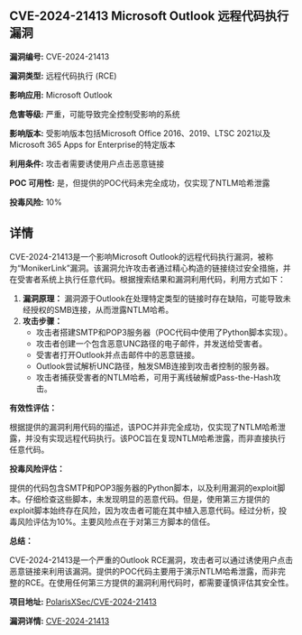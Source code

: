 ## CVE-2024-21413 Microsoft Outlook 远程代码执行漏洞

**漏洞编号:** CVE-2024-21413

**漏洞类型:** 远程代码执行 (RCE)

**影响应用:** Microsoft Outlook

**危害等级:** 严重，可能导致完全控制受影响的系统

**影响版本:** 受影响版本包括Microsoft Office 2016、2019、LTSC 2021以及Microsoft 365 Apps for Enterprise的特定版本

**利用条件:** 攻击者需要诱使用户点击恶意链接

**POC 可用性:** 是，但提供的POC代码未完全成功，仅实现了NTLM哈希泄露

**投毒风险:** 10%

## 详情

CVE-2024-21413是一个影响Microsoft Outlook的远程代码执行漏洞，被称为“MonikerLink”漏洞。该漏洞允许攻击者通过精心构造的链接绕过安全措施，并在受害者系统上执行任意代码。根据搜索结果和漏洞利用代码，利用方式如下：

1.  **漏洞原理：** 漏洞源于Outlook在处理特定类型的链接时存在缺陷，可能导致未经授权的SMB连接，从而泄露NTLM哈希。
2.  **攻击步骤：**
    *   攻击者搭建SMTP和POP3服务器（POC代码中使用了Python脚本实现）。
    *   攻击者创建一个包含恶意UNC路径的电子邮件，并发送给受害者。
    *   受害者打开Outlook并点击邮件中的恶意链接。
    *   Outlook尝试解析UNC路径，触发SMB连接到攻击者控制的服务器。
    *   攻击者捕获受害者的NTLM哈希，可用于离线破解或Pass-the-Hash攻击。

**有效性评估：**

根据提供的漏洞利用代码的描述，该POC并非完全成功，仅实现了NTLM哈希泄露，并没有实现远程代码执行。该POC旨在复现NTLM哈希泄露，而非直接执行任意代码。

**投毒风险评估：**

提供的代码包含SMTP和POP3服务器的Python脚本，以及利用漏洞的exploit脚本。仔细检查这些脚本，未发现明显的恶意代码。但是，使用第三方提供的exploit脚本始终存在风险，因为攻击者可能在其中植入恶意代码。经过分析，投毒风险评估为10%。主要风险点在于对第三方脚本的信任。

**总结：**

CVE-2024-21413是一个严重的Outlook RCE漏洞，攻击者可以通过诱使用户点击恶意链接来利用该漏洞。提供的POC代码主要用于演示NTLM哈希泄露，而非完整的RCE。在使用任何第三方提供的漏洞利用代码时，都需要谨慎评估其安全性。

**项目地址:** [PolarisXSec/CVE-2024-21413](https://github.com/PolarisXSec/CVE-2024-21413)

**漏洞详情:** [CVE-2024-21413](https://nvd.nist.gov/vuln/detail/CVE-2024-21413)